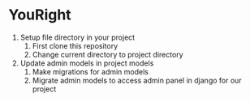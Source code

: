 # YouRight

<ol>
  <li>
    Setup file directory in your project
    <ol>
      <li> First clone this repository </li>
      <li> Change current directory to project directory </li>
    </ol>
  </li>
  <li>
  Update admin models in project models
    <ol>
      <li> Make migrations for admin models </li>
      <li> Migrate admin models to access admin panel in django for our project </li>
    </ol>
  </li>
</ol>
